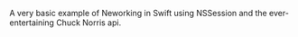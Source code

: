 A very basic example of Neworking in Swift using NSSession and the ever-entertaining Chuck Norris api.
